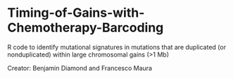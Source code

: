 # Timing-of-Gains-with-Chemotherapy-Barcoding
R code to identify mutational signatures in mutations that are duplicated (or nonduplicated) within large chromosomal gains (>1 Mb)

Creator: Benjamin Diamond and Francesco Maura
